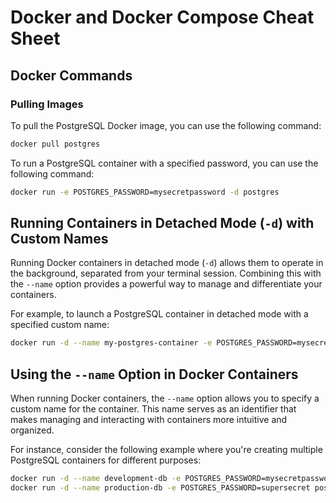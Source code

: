 # Docker and Docker Compose Cheat Sheet

## Docker Commands

### Pulling Images

To pull the PostgreSQL Docker image, you can use the following command:

```sh
docker pull postgres
```

To run a PostgreSQL container with a specified password, you can use the following command:

```sh
docker run -e POSTGRES_PASSWORD=mysecretpassword -d postgres
```

## Running Containers in Detached Mode (`-d`) with Custom Names

Running Docker containers in detached mode (`-d`) allows them to operate in the background, separated from your terminal session. Combining this with the `--name` option provides a powerful way to manage and differentiate your containers.

For example, to launch a PostgreSQL container in detached mode with a specified custom name:

```sh
docker run -d --name my-postgres-container -e POSTGRES_PASSWORD=mysecretpassword postgres
```

## Using the `--name` Option in Docker Containers

When running Docker containers, the `--name` option allows you to specify a custom name for the container. This name serves as an identifier that makes managing and interacting with containers more intuitive and organized.

For instance, consider the following example where you're creating multiple PostgreSQL containers for different purposes:

```sh
docker run -d --name development-db -e POSTGRES_PASSWORD=mysecretpassword postgres
docker run -d --name production-db -e POSTGRES_PASSWORD=supersecret postgres
```

